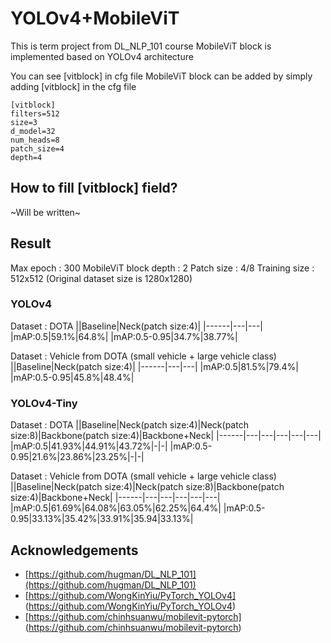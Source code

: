 # YOLOv4+MobileViT

This is term project from DL_NLP_101 course
MobileViT block is implemented based on YOLOv4 architecture

You can see [vitblock] in cfg file
MobileViT block can be added by simply adding [vitblock] in the cfg file
```
[vitblock]
filters=512
size=3
d_model=32
num_heads=8
patch_size=4
depth=4
```
## How to fill [vitblock] field?
~Will be written~ 

## Result
Max epoch : 300
MobileViT block depth : 2
Patch size : 4/8
Training size : 512x512 (Original dataset size is 1280x1280)

### YOLOv4
Dataset : DOTA
||Baseline|Neck(patch size:4)|
|------|---|---|
|mAP:0.5|59.1%|64.8%|
|mAP:0.5-0.95|34.7%|38.77%|

Dataset : Vehicle from DOTA (small vehicle + large vehicle class)
||Baseline|Neck(patch size:4)|
|------|---|---|
|mAP:0.5|81.5%|79.4%|
|mAP:0.5-0.95|45.8%|48.4%|

### YOLOv4-Tiny
Dataset : DOTA
||Baseline|Neck(patch size:4)|Neck(patch size:8)|Backbone(patch size:4)|Backbone+Neck|
|------|---|---|---|---|---|
|mAP:0.5|41.93%|44.91%|43.72%|-|-|
|mAP:0.5-0.95|21.6%|23.86%|23.25%|-|-|

Dataset : Vehicle from DOTA (small vehicle + large vehicle class)
||Baseline|Neck(patch size:4)|Neck(patch size:8)|Backbone(patch size:4)|Backbone+Neck|
|------|---|---|---|---|---|
|mAP:0.5|61.69%|64.08%|63.05%|62.25%|64.4%|
|mAP:0.5-0.95|33.13%|35.42%|33.91%|35.94|33.13%|

## Acknowledgements

* [https://github.com/hugman/DL_NLP_101](https://github.com/hugman/DL_NLP_101)
* [https://github.com/WongKinYiu/PyTorch_YOLOv4] (https://github.com/WongKinYiu/PyTorch_YOLOv4)
* [https://github.com/chinhsuanwu/mobilevit-pytorch] (https://github.com/chinhsuanwu/mobilevit-pytorch)
